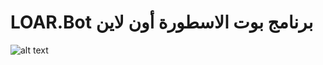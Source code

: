 # LOAR.Bot برنامج  بوت الاسطورة أون لاين
![alt text](https://github.com/ibrahemesam/PasteBin/blob/master/102372.jpg?raw=true)

